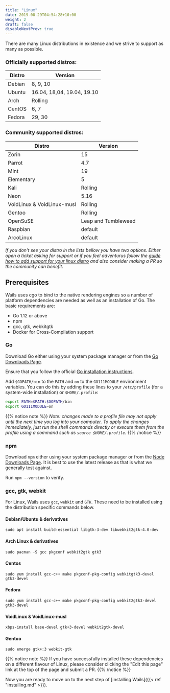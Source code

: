 ```yaml
---
title: "Linux"
date: 2019-08-29T04:54:28+10:00
weight: 2
draft: false
disableNextPrev: true
---
```


There are many Linux distributions in existence and we strive to support as many as possible. 

### Officially supported distros:

Distro  | Version
--------|--------
Debian  | 8, 9, 10
Ubuntu  | 16.04, 18,04, 19.04, 19.10
Arch    | Rolling
CentOS  | 6, 7
Fedora  | 29, 30


### Community supported distros:

Distro  | Version
--------|--------
Zorin   | 15
Parrot  | 4.7
Mint    | 19
Elementary | 5
Kali    | Rolling
Neon    | 5.16
VoidLinux & VoidLinux-musl | Rolling
Gentoo  | Rolling
OpenSuSE| Leap and Tumbleweed
Raspbian | default
ArcoLinux | default



_If you don't see your distro in the lists bellow you have two options. Either open a ticket asking for support or if you feel adventurus follow the [guide how to add support for your linux distro]({{}}) and also consider making a PR so the community  can benefit._


## Prerequisites

Wails uses cgo to bind to the native rendering engines so a number of platform dependencies are needed as well as an installation of Go. The basic requirements are:

- Go 1.12 or above
- npm
- gcc, gtk, webkitgtk
- Docker for Cross-Compilation support

### Go

Download Go either using your system package manager or from the [Go Downloads Page](https://golang.org/dl/).

Ensure that you follow the official [Go installation instructions](https://golang.org/doc/install#install). 

Add `$GOPATH/bin` to the `PATH` and `on` to the `GO111MODULE` environment variables. You can do this by adding these lines to your `/etc/profile` (for a system-wide installation) or `$HOME/.profile`:

```bash
export PATH=$PATH:$GOPATH/bin
export GO111MODULE=on
```

{{% notice note %}}
_Note: changes made to a profile file may not apply until the next time you log into your computer. To apply the changes immediately, just run the shell commands directly or execute them from the profile using a command such as `source $HOME/.profile`._
{{% /notice %}}

### npm

Download `npm` either using your system package manager or from the [Node Downloads Page](https://nodejs.org/en/download/). It is best to use the latest release as that is what we generally test against.

Run `npm --version` to verify.

### gcc, gtk, webkit

For Linux, Wails uses `gcc`, `webkit` and `GTK`. These need to be installed using the distribution specific commands below.

#### Debian/Ubuntu & derivatives

`sudo apt install build-essential libgtk-3-dev libwebkit2gtk-4.0-dev`

#### Arch Linux & derivatives

`sudo pacman -S gcc pkgconf webkit2gtk gtk3`

#### Centos

`sudo yum install gcc-c++ make pkgconf-pkg-config webkitgtk3-devel gtk3-devel`

#### Fedora

`sudo yum install gcc-c++ make pkgconf-pkg-config webkit2gtk3-devel gtk3-devel`

#### VoidLinux & VoidLinux-musl

`xbps-install base-devel gtk+3-devel webkit2gtk-devel`

#### Gentoo

`sudo emerge gtk+:3 webkit-gtk`


{{% notice note %}}
If you have successfully installed these dependencies on a different flavour of Linux, please consider clicking the "Edit this page" link at the top of the page and submit a PR.
{{% /notice %}}

Now you are ready to move on to the next step of [installing Wails]({{< ref "installing.md" >}}).
